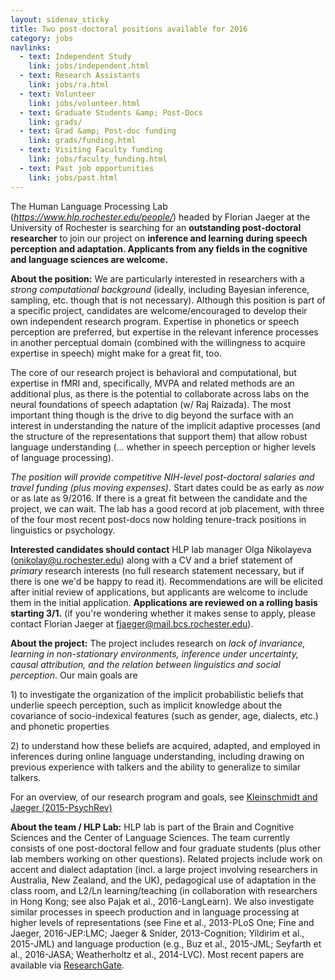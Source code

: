 ```yaml
---
layout: sidenav_sticky
title: Two post-doctoral positions available for 2016
category: jobs
navlinks:
  - text: Independent Study
    link: jobs/independent.html
  - text: Research Assistants
    link: jobs/ra.html
  - text: Volunteer
    link: jobs/volunteer.html
  - text: Graduate Students &amp; Post-Docs
    link: grads/
  - text: Grad &amp; Post-doc funding
    link: grads/funding.html
  - text: Visiting Faculty funding
    link: jobs/faculty_funding.html
  - text: Past job opportunities
    link: jobs/past.html
---
```


The Human Language Processing Lab
(*https://www.hlp.rochester.edu/people/*) headed by Florian Jaeger at
the University of Rochester is searching for an **outstanding
post-doctoral researcher** to join our project on **inference and
learning during speech perception and adaptation. Applicants from any
fields in the cognitive and language sciences are welcome.**

**About the position:** We are particularly interested in researchers
with a *strong computational background* (ideally, including Bayesian
inference, sampling, etc. though that is not necessary). Although this
position is part of a specific project, candidates are
welcome/encouraged to develop their own independent research program.
Expertise in phonetics or speech perception are preferred, but expertise
in the relevant inference processes in another perceptual domain
(combined with the willingness to acquire expertise in speech) might
make for a great fit, too.

The core of our research project is behavioral and computational, but
expertise in fMRI and, specifically, MVPA and related methods are an
additional plus, as there is the potential to collaborate across labs on
the neural foundations of speech adaptation (w/ Raj Raizada). The most
important thing though is the drive to dig beyond the surface with an
interest in understanding the nature of the implicit adaptive processes
(and the structure of the representations that support them) that allow
robust language understanding (... whether in speech perception or
higher levels of language processing).

*The position will provide competitive NIH-level post-doctoral salaries
and travel funding (plus moving expenses)*. Start dates could be as
early as *now* or as late as 9/2016. If there is a great fit between the
candidate and the project, we can wait. The lab has a good record at job
placement, with three of the four most recent post-docs now holding
tenure-track positions in linguistics or psychology.

**Interested candidates should contact** HLP lab manager Olga Nikolayeva
(<onikolay@u.rochester.edu>) along with a CV and a brief statement of
*primary* research interests (no full research statement necessary, but
if there is one we'd be happy to read it). Recommendations are will be
elicited after initial review of applications, but applicants are
welcome to include them in the initial application. **Applications are
reviewed on a rolling basis starting 3/1.** (if you're wondering whether
it makes sense to apply, please contact Florian Jaeger at
<fjaeger@mail.bcs.rochester.edu>).

**About the project:** The project includes research on *lack of
invariance, learning in non-stationary environments, inference under
uncertainty, causal attribution, and the relation between linguistics
and social perception*. Our main goals are

1\) to investigate the organization of the implicit probabilistic beliefs
that underlie speech perception, such as implicit knowledge about the
covariance of socio-indexical features (such as gender, age, dialects,
etc.) and phonetic properties

2\) to understand how these beliefs are acquired, adapted, and employed
in inferences during online language understanding, including drawing on
previous experience with talkers and the ability to generalize to
similar talkers.

For an overview, of our research program and goals, see [Kleinschmidt and
Jaeger (2015-PsychRev)](https://www.researchgate.net/publication/259571827_Robust_Speech_Perception_Recognize_the_Familiar_Generalize_to_the_Similar_and_Adapt_to_the_Novel)

**About the team / HLP Lab:** HLP lab is part of the Brain and Cognitive
Sciences and the Center of Language Sciences. The team currently
consists of one post-doctoral fellow and four graduate students (plus
other lab members working on other questions). Related projects include
work on accent and dialect adaptation (incl. a large project involving
researchers in Australia, New Zealand, and the UK), pedagogical use of
adaptation in the class room, and L2/Ln learning/teaching (in
collaboration with researchers in Hong Kong; see also Pajak et al.,
2016-LangLearn). We also investigate similar processes in speech
production and in language processing at higher levels of
representations (see Fine et al., 2013-PLoS One; Fine and Jaeger,
2016-JEP:LMC; Jaeger & Snider, 2013-Cognition; Yildirim et al.,
2015-JML) and language production (e.g., Buz et al., 2015-JML; Seyfarth
et al., 2016-JASA; Weatherholtz et al., 2014-LVC). Most recent papers
are available via [ResearchGate](https://www.researchgate.net/profile/T_Florian_Jaeger/contribution).
